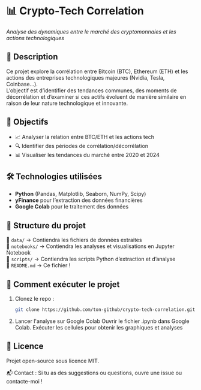 # 📊 Crypto-Tech Correlation  
*Analyse des dynamiques entre le marché des cryptomonnaies et les actions technologiques*  

## 📝 Description  
Ce projet explore la corrélation entre Bitcoin (BTC), Ethereum (ETH) et les actions des entreprises technologiques majeures (Nvidia, Tesla, Coinbase…).  
L’objectif est d’identifier des tendances communes, des moments de décorrélation et d’examiner si ces actifs évoluent de manière similaire en raison de leur nature technologique et innovante.  

## 📌 Objectifs  
- 📈 Analyser la relation entre BTC/ETH et les actions tech  
- 🔍 Identifier des périodes de corrélation/décorrélation  
- 📊 Visualiser les tendances du marché entre 2020 et 2024  

## 🛠️ Technologies utilisées  
- **Python** (Pandas, Matplotlib, Seaborn, NumPy, Scipy)  
- **yFinance** pour l’extraction des données financières  
- **Google Colab** pour le traitement des données  

## 📂 Structure du projet  
📁 `data/` → Contiendra les fichiers de données extraites  
📁 `notebooks/` → Contiendra les analyses et visualisations en Jupyter Notebook  
📁 `scripts/` → Contiendra les scripts Python d’extraction et d’analyse  
📄 `README.md` → Ce fichier !  

## 🚀 Comment exécuter le projet  
1. Clonez le repo :  
   ```bash
   git clone https://github.com/ton-github/crypto-tech-correlation.git

2. Lancer l'analyse sur Google Colab
   Ouvrir le fichier .ipynb dans Google Colab.
   Exécuter les cellules pour obtenir les graphiques et analyses
   
## 📄 Licence
Projet open-source sous licence MIT.

📬 Contact : Si tu as des suggestions ou questions, ouvre une issue ou contacte-moi !
